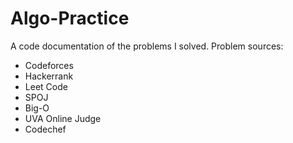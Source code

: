 # Algo-Practice

A code documentation of the problems I solved.
Problem sources:
- Codeforces
- Hackerrank
- Leet Code
- SPOJ
- Big-O
- UVA Online Judge
- Codechef

